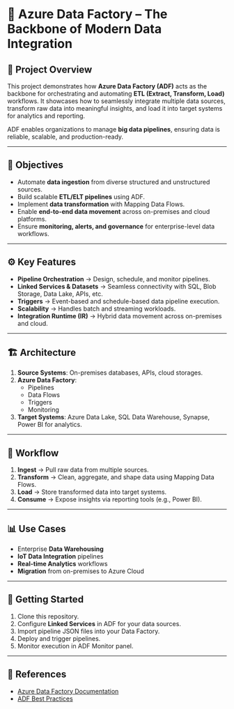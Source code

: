 # 🚀 Azure Data Factory – The Backbone of Modern Data Integration  

## 📌 Project Overview  
This project demonstrates how **Azure Data Factory (ADF)** acts as the backbone for orchestrating and automating **ETL (Extract, Transform, Load)** workflows. It showcases how to seamlessly integrate multiple data sources, transform raw data into meaningful insights, and load it into target systems for analytics and reporting.  

ADF enables organizations to manage **big data pipelines**, ensuring data is reliable, scalable, and production-ready.  

---

## 🎯 Objectives  
- Automate **data ingestion** from diverse structured and unstructured sources.  
- Build scalable **ETL/ELT pipelines** using ADF.  
- Implement **data transformation** with Mapping Data Flows.  
- Enable **end-to-end data movement** across on-premises and cloud platforms.  
- Ensure **monitoring, alerts, and governance** for enterprise-level data workflows.  

---

## ⚙️ Key Features  
- **Pipeline Orchestration** → Design, schedule, and monitor pipelines.  
- **Linked Services & Datasets** → Seamless connectivity with SQL, Blob Storage, Data Lake, APIs, etc.  
- **Triggers** → Event-based and schedule-based data pipeline execution.  
- **Scalability** → Handles batch and streaming workloads.  
- **Integration Runtime (IR)** → Hybrid data movement across on-premises and cloud.  

---

## 🏗️ Architecture  
1. **Source Systems**: On-premises databases, APIs, cloud storages.  
2. **Azure Data Factory**:  
   - Pipelines  
   - Data Flows  
   - Triggers  
   - Monitoring  
3. **Target Systems**: Azure Data Lake, SQL Data Warehouse, Synapse, Power BI for analytics.  

---

## 🔄 Workflow  
1. **Ingest** → Pull raw data from multiple sources.  
2. **Transform** → Clean, aggregate, and shape data using Mapping Data Flows.  
3. **Load** → Store transformed data into target systems.  
4. **Consume** → Expose insights via reporting tools (e.g., Power BI).  

---

## 📊 Use Cases  
- Enterprise **Data Warehousing**  
- **IoT Data Integration** pipelines  
- **Real-time Analytics** workflows  
- **Migration** from on-premises to Azure Cloud  

---

## 🚦 Getting Started  
1. Clone this repository.  
2. Configure **Linked Services** in ADF for your data sources.  
3. Import pipeline JSON files into your Data Factory.  
4. Deploy and trigger pipelines.  
5. Monitor execution in ADF Monitor panel.  

---

## 📖 References  
- [Azure Data Factory Documentation](https://learn.microsoft.com/en-us/azure/data-factory/)  
- [ADF Best Practices](https://learn.microsoft.com/en-us/azure/data-factory/best-practices)  
